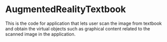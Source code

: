 # AugmentedRealityTextbook
This is the code for application that lets user scan the image from textbook and obtain the virtual objects such as graphical content related to the scanned image in the application.
